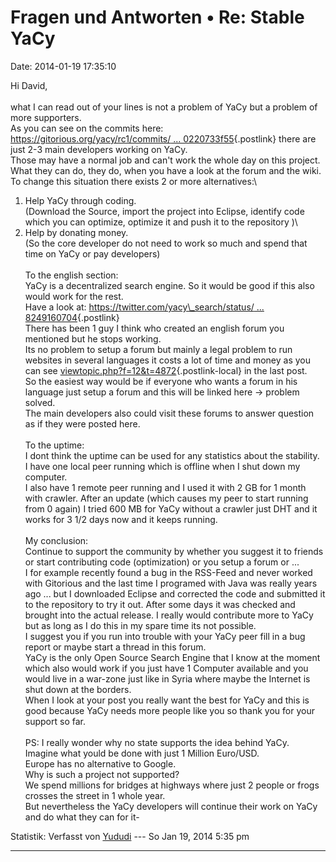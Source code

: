 Fragen und Antworten • Re: Stable YaCy
======================================

Date: 2014-01-19 17:35:10

Hi David,\
\
what I can read out of your lines is not a problem of YaCy but a problem
of more supporters.\
As you can see on the commits here:
[https://gitorious.org/yacy/rc1/commits/ \...
0220733f55](https://gitorious.org/yacy/rc1/commits/022c6d3ce1d7c872f837d9de99e3590220733f55){.postlink}
there are just 2-3 main developers working on YaCy.\
Those may have a normal job and can\'t work the whole day on this
project.\
What they can do, they do, when you have a look at the forum and the
wiki.\
To change this situation there exists 2 or more alternatives:\
1. Help YaCy through coding.\
(Download the Source, import the project into Eclipse, identify code
which you can optimize, optimize it and push it to the repository )\
2. Help by donating money.\
(So the core developer do not need to work so much and spend that time
on YaCy or pay developers)\
\
To the english section:\
YaCy is a decentralized search engine. So it would be good if this also
would work for the rest.\
Have a look at: [https://twitter.com/yacy\_search/status/ \...
8249160704](https://twitter.com/yacy_search/status/423350478249160704){.postlink}\
There has been 1 guy I think who created an english forum you mentioned
but he stops working.\
Its no problem to setup a forum but mainly a legal problem to run
websites in several languages it costs a lot of time and money as you
can see
[viewtopic.php?f=12&t=4872](http://forum.yacy-websuche.de/viewtopic.php?f=12&t=4872){.postlink-local}
in the last post.\
So the easiest way would be if everyone who wants a forum in his
language just setup a forum and this will be linked here -\> problem
solved.\
The main developers also could visit these forums to answer question as
if they were posted here.\
\
To the uptime:\
I dont think the uptime can be used for any statistics about the
stability.\
I have one local peer running which is offline when I shut down my
computer.\
I also have 1 remote peer running and I used it with 2 GB for 1 month
with crawler. After an update (which causes my peer to start running
from 0 again) I tried 600 MB for YaCy without a crawler just DHT and it
works for 3 1/2 days now and it keeps running.\
\
My conclusion:\
Continue to support the community by whether you suggest it to friends
or start contributing code (optimization) or you setup a forum or \...\
I for example recently found a bug in the RSS-Feed and never worked with
Gitorious and the last time I programed with Java was really years ago
\... but I downloaded Eclipse and corrected the code and submitted it to
the repository to try it out. After some days it was checked and brought
into the actual release. I really would contribute more to YaCy but as
long as I do this in my spare time its not possible.\
I suggest you if you run into trouble with your YaCy peer fill in a bug
report or maybe start a thread in this forum.\
YaCy is the only Open Source Search Engine that I know at the moment
which also would work if you just have 1 Computer available and you
would live in a war-zone just like in Syria where maybe the Internet is
shut down at the borders.\
When I look at your post you really want the best for YaCy and this is
good because YaCy needs more people like you so thank you for your
support so far.\
\
PS: I really wonder why no state supports the idea behind YaCy.\
Imagine what yould be done with just 1 Million Euro/USD.\
Europe has no alternative to Google.\
Why is such a project not supported?\
We spend millions for bridges at highways where just 2 people or frogs
crosses the street in 1 whole year.\
But nevertheless the YaCy developers will continue their work on YaCy
and do what they can for it-

Statistik: Verfasst von
[Yududi](http://forum.yacy-websuche.de/memberlist.php?mode=viewprofile&u=9077)
--- So Jan 19, 2014 5:35 pm

------------------------------------------------------------------------
